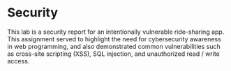 <h1> Security </h1>

This lab is a security report for an intentionally vulnerable ride-sharing app. This assignment served to highlight the need for cybersecurity awareness in web programming, and also demonstrated common vulnerabilities such as cross-site scripting (XSS), SQL injection, and unauthorized read / write access. 
